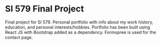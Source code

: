 # SI 579 Final Project

Final project for SI 579.  Personal portfolio with info about my work history, education, and personal interests/hobbies.  Portfolio has been built using React JS with Bootstrap added as a dependency.  Formspree is used for the contact page.